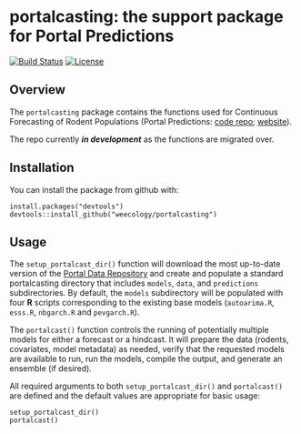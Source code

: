 # portalcasting: the support package for Portal Predictions
[![Build Status](https://travis-ci.org/weecology/portalcasting.svg?branch=master)](https://travis-ci.org/weecology/portalcasting)
[![License](http://img.shields.io/badge/license-MIT-blue.svg)](https://raw.githubusercontent.com/weecology/portalPredictions/master/LICENSE)

## Overview

The `portalcasting` package contains the functions used for Continuous
Forecasting of Rodent Populations (Portal Predictions: 
[code repo](https://github.com/weecology/portalPredictions);
[website](http://portal.naturecast.org/)).

The repo currently ***in development*** as the functions are migrated over.

## Installation

You can install the package from github with:

```
install.packages("devtools")
devtools::install_github("weecology/portalcasting")
```

## Usage

The `setup_portalcast_dir()` function will download the most up-to-date version
of the [Portal Data Repository](https://github.com/weecology/PortalData)
and create and populate a standard portalcasting directory that includes 
`models`, `data`, and `predictions` subdirectories. By default, the
`models` subdirectory will be populated with four **R** scripts corresponding
to the existing base models (`autoarima.R`, `esss.R`, `nbgarch.R` and 
`pevgarch.R`). 

The `portalcast()` function controls the running of potentially multiple 
models for either a forecast or a hindcast. It will prepare the data 
(rodents, covariates, model metadata) as needed, verify that the requested
models are available to run, run the models, compile the output, and
generate an ensemble (if desired).

All required arguments to both `setup_portalcast_dir()` and `portalcast()` are
defined and the default values are appropriate for basic usage:

```
setup_portalcast_dir()
portalcast()
```
